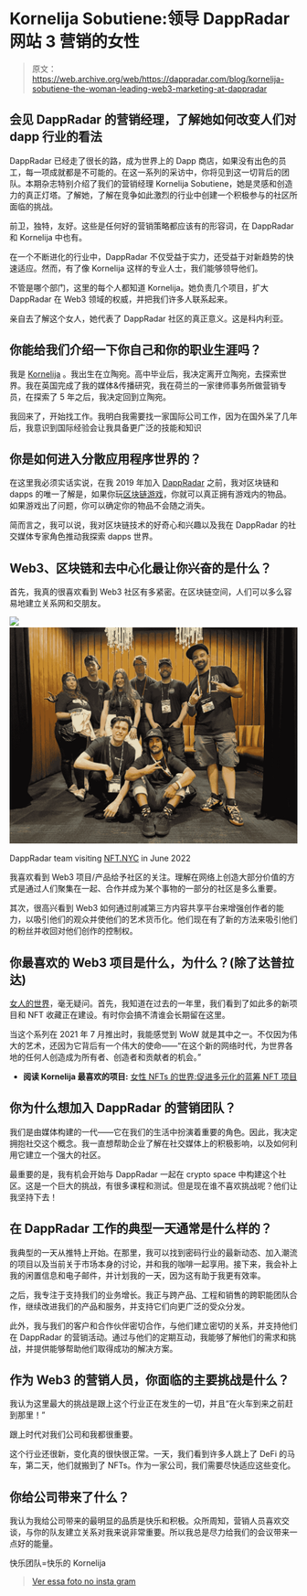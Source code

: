 # Kornelija Sobutiene:领导 DappRadar 网站 3 营销的女性

> 原文：<https://web.archive.org/web/https://dappradar.com/blog/kornelija-sobutiene-the-woman-leading-web3-marketing-at-dappradar>

## 会见 DappRadar 的营销经理，了解她如何改变人们对 dapp 行业的看法

DappRadar 已经走了很长的路，成为世界上的 Dapp 商店，如果没有出色的员工，每一项成就都是不可能的。在这一系列的采访中，你将见到这一切背后的团队。本期杂志特别介绍了我们的营销经理 Kornelija Sobutiene，她是灵感和创造力的真正灯塔。了解她，了解在竞争如此激烈的行业中创建一个积极参与的社区所面临的挑战。

前卫，独特，友好。这些是任何好的营销策略都应该有的形容词，在 DappRadar 和 Kornelija 中也有。

在一个不断进化的行业中，DappRadar 不仅受益于实力，还受益于对新趋势的快速适应。然而，有了像 Kornelija 这样的专业人士，我们能够领导他们。

不管是哪个部门，这里的每个人都知道 Kornelija。她负责几个项目，扩大 DappRadar 在 Web3 领域的权威，并把我们许多人联系起来。

亲自去了解这个女人，她代表了 DappRadar 社区的真正意义。这是科内利亚。

## 你能给我们介绍一下你自己和你的职业生涯吗？

我是 [Kornelija](https://web.archive.org/web/20221201222111/https://www.linkedin.com/in/kornelijagudzeviciute/) 。我出生在立陶宛。高中毕业后，我决定离开立陶宛，去探索世界。我在英国完成了我的媒体&传播研究，我在荷兰的一家律师事务所做营销专员，在探索了 5 年之后，我决定回到立陶宛。

我回来了，开始找工作。我明白我需要找一家国际公司工作，因为在国外呆了几年后，我意识到国际经验会让我具备更广泛的技能和知识

## 你是如何进入分散应用程序世界的？

在这里我必须实话实说，在我 2019 年加入 [DappRadar](https://web.archive.org/web/20221201222111/https://dappradar.com/) 之前，我对区块链和 dapps 的唯一了解是，如果你玩[区块链游戏](https://web.archive.org/web/20221201222111/https://dappradar.com/topic/games)，你就可以真正拥有游戏内的物品。如果游戏出了问题，你可以确定你的物品不会随之消失。

简而言之，我可以说，我对区块链技术的好奇心和兴趣以及我在 DappRadar 的社交媒体专家角色推动我探索 dapps 世界。

## Web3、区块链和去中心化最让你兴奋的是什么？

首先，我真的很喜欢看到 Web3 社区有多紧密。在区块链空间，人们可以多么容易地建立关系网和交朋友。

![](img/dbc8322ee604f13e10f58f7fcfaa7961.png)![DappRadar team visiting NFT.NYC in June 2022](img/afbde7bd1b0e75d501869cbdbe517487.png)

DappRadar team visiting [NFT.NYC](https://web.archive.org/web/20221201222111/https://dappradar.com/blog/dappradar-visiting-nft-nyc) in June 2022

我喜欢看到 Web3 项目/产品给予社区的关注。理解在网络上创造大部分价值的方式是通过人们聚集在一起、合作并成为某个事物的一部分的社区是多么重要。

其次，很高兴看到 Web3 如何通过削减第三方内容共享平台来增强创作者的能力，以吸引他们的观众并使他们的艺术货币化。他们现在有了新的方法来吸引他们的粉丝并收回对他们创作的控制权。

## 你最喜欢的 Web3 项目是什么，为什么？(除了达普拉达)

[女人的世界](https://web.archive.org/web/20221201222111/https://dappradar.com/hub/nft-explorer/collection/world-of-women-nft)，毫无疑问。首先，我知道在过去的一年里，我们看到了如此多的新项目和 NFT 收藏正在建设。有时你会搞不清谁会长期留在这里。

当这个系列在 2021 年 7 月推出时，我能感觉到 WoW 就是其中之一。不仅因为伟大的艺术，还因为它背后有一个伟大的使命——“在这个新的网络时代，为世界各地的任何人创造成为所有者、创造者和贡献者的机会。”

*   **阅读 Kornelija 最喜欢的项目:** [女性 NFTs 的世界:促进多元化的蓝筹 NFT 项目](https://web.archive.org/web/20221201222111/https://dappradar.com/blog/world-of-women-nfts)

## 你为什么想加入 DappRadar 的营销团队？

我们是由媒体构建的一代——它在我们的生活中扮演着重要的角色。因此，我决定拥抱社交这个概念。我一直想帮助企业了解在社交媒体上的积极影响，以及如何利用它建立一个强大的社区。

最重要的是，我有机会开始与 DappRadar 一起在 crypto space 中构建这个社区。这是一个巨大的挑战，有很多课程和测试。但是现在谁不喜欢挑战呢？他们让我坚持下去！

## 在 DappRadar 工作的典型一天通常是什么样的？

我典型的一天从推特上开始。在那里，我可以找到密码行业的最新动态、加入潮流的项目以及当前关于市场本身的讨论，并和我的咖啡一起享用。接下来，我会补上我的闲置信息和电子邮件，并计划我的一天，因为这有助于我更有效率。

之后，我专注于支持我们的业务增长。我正与跨产品、工程和销售的跨职能团队合作，继续改进我们的产品和服务，并支持它们向更广泛的受众分发。

此外，我与我们的客户和合作伙伴密切合作，与他们建立密切的关系，并支持他们在 DappRadar 的营销活动。通过与他们的定期互动，我能够了解他们的需求和挑战，并提供能够帮助他们取得成功的解决方案。

## 作为 Web3 的营销人员，你面临的主要挑战是什么？

我认为这里最大的挑战是跟上这个行业正在发生的一切，并且“在火车到来之前赶到那里！”

跟上时代对我们公司和我都很重要。

这个行业还很新，变化真的很快很正常。一天，我们看到许多人跳上了 DeFi 的马车，第二天，他们就搬到了 NFTs。作为一家公司，我们需要尽快适应这些变化。

## 你给公司带来了什么？

我认为我给公司带来的最明显的品质是快乐和积极。众所周知，营销人员喜欢交谈，与你的队友建立关系对我来说非常重要。所以我总是尽力给我们的会议带来一点好的能量。

快乐团队=快乐的 Kornelija

> [](https://web.archive.org/web/20221201222111/https://www.instagram.com/reel/CisxyvAgbg_/?utm_source=ig_embed&utm_campaign=loading)[](https://web.archive.org/web/20221201222111/https://www.instagram.com/reel/CisxyvAgbg_/?utm_source=ig_embed&utm_campaign=loading)[](https://web.archive.org/web/20221201222111/https://www.instagram.com/reel/CisxyvAgbg_/?utm_source=ig_embed&utm_campaign=loading)[](https://web.archive.org/web/20221201222111/https://www.instagram.com/reel/CisxyvAgbg_/?utm_source=ig_embed&utm_campaign=loading)[](https://web.archive.org/web/20221201222111/https://www.instagram.com/reel/CisxyvAgbg_/?utm_source=ig_embed&utm_campaign=loading)[Ver essa foto no insta gram](https://web.archive.org/web/20221201222111/https://www.instagram.com/reel/CisxyvAgbg_/?utm_source=ig_embed&utm_campaign=loading)[](https://web.archive.org/web/20221201222111/https://www.instagram.com/reel/CisxyvAgbg_/?utm_source=ig_embed&utm_campaign=loading)[](https://web.archive.org/web/20221201222111/https://www.instagram.com/reel/CisxyvAgbg_/?utm_source=ig_embed&utm_campaign=loading)[](https://web.archive.org/web/20221201222111/https://www.instagram.com/reel/CisxyvAgbg_/?utm_source=ig_embed&utm_campaign=loading)

[](https://web.archive.org/web/20221201222111/https://www.instagram.com/reel/CisxyvAgbg_/?utm_source=ig_embed&utm_campaign=loading)